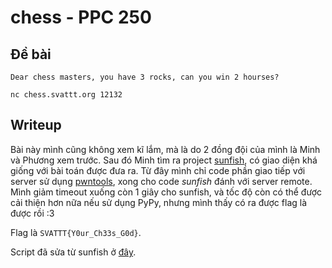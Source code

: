 # chess - PPC 250
## Đề bài
```
Dear chess masters, you have 3 rocks, can you win 2 hourses?

nc chess.svattt.org 12132
```

## Writeup
Bài này mình cũng không xem kĩ lắm, mà là do 2 đồng đội của mình là Minh và Phương xem trước. Sau đó Minh tìm ra project [sunfish](https://github.com/thomasahle/sunfish), có giao diện khá giống với bài toán được đưa ra. Từ đây mình chỉ code phần giao tiếp với server sử dụng [pwntools](), xong cho code *sunfish* đánh với server remote. Mình giảm timeout xuống còn 1 giây cho sunfish, và tốc độ còn có thể được cải thiện hơn nữa nếu sử dụng PyPy, nhưng mình thấy có ra được flag là được rồi :3

Flag là `SVATTT{Y0ur_Ch33s_G0d}`.

Script đã sửa từ sunfish ở [đây](https://github.com/chitoge/SVATTT-Writeups/blob/master/ppc/chess/sunfish_modified.py).